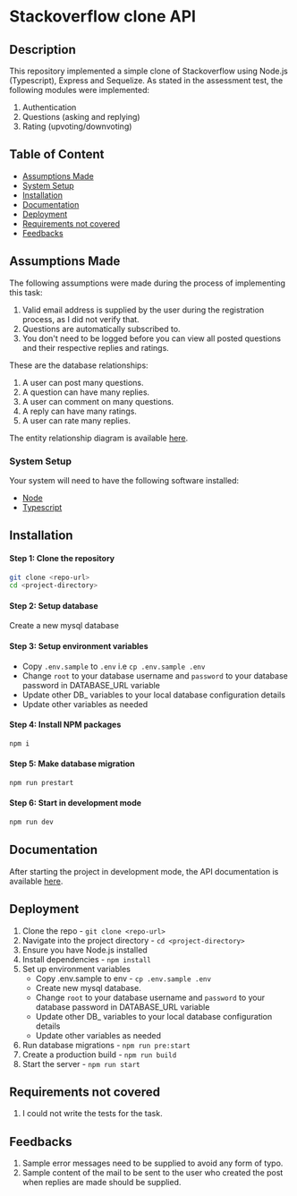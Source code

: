 # Stackoverflow clone API

## Description

This repository implemented a simple clone of Stackoverflow using Node.js (Typescript), Express and Sequelize.
As stated in the assessment test, the following modules were implemented:

1. Authentication
2. Questions (asking and replying)
3. Rating (upvoting/downvoting)

## Table of Content

- [Assumptions Made](#assumptions-made)
- [System Setup](#system-setup)
- [Installation](#installation)
- [Documentation](#documentation)
- [Deployment](#deployment)
- [Requirements not covered](#requirements-not-covered)
- [Feedbacks](#feedbacks)

## Assumptions Made

The following assumptions were made during the process of implementing this task:

1. Valid email address is supplied by the user during the registration process, as I did not verify that.
2. Questions are automatically subscribed to.
3. You don't need to be logged before you can view all posted questions and their respective replies and ratings.

These are the database relationships:

1. A user can post many questions.
2. A question can have many replies.
3. A user can comment on many questions.
4. A reply can have many ratings.
5. A user can rate many replies.

The entity relationship diagram is available [here](https://dbdiagram.io/d/608b8657b29a09603d12c9c5).

### System Setup

Your system will need to have the following software installed:

- [Node](https://nodejs.org/en/download/)
- [Typescript](https://www.typescriptlang.org/download/)

## Installation

#### Step 1: Clone the repository

```bash
git clone <repo-url>
cd <project-directory>
```

#### Step 2: Setup database

Create a new mysql database

#### Step 3: Setup environment variables

- Copy `.env.sample` to `.env` i.e `cp .env.sample .env`
- Change `root` to your database username and `password` to your database password in DATABASE_URL variable
- Update other DB\_ variables to your local database configuration details
- Update other variables as needed

#### Step 4: Install NPM packages

```bash
npm i
```

#### Step 5: Make database migration

```bash
npm run prestart
```

#### Step 6: Start in development mode

```bash
npm run dev
```

## Documentation

After starting the project in development mode, the API documentation is available [here](https://localhost:4000/api/docs/).

## Deployment

1. Clone the repo - `git clone <repo-url>`
2. Navigate into the project directory - `cd <project-directory>`
3. Ensure you have Node.js installed
4. Install dependencies - `npm install`
5. Set up environment variables
   - Copy .env.sample to env - `cp .env.sample .env`
   - Create new mysql database.
   - Change `root` to your database username and `password` to your database password in DATABASE_URL variable
   - Update other DB\_ variables to your local database configuration details
   - Update other variables as needed
6. Run database migrations - `npm run pre:start`
7. Create a production build - `npm run build`
8. Start the server - `npm run start`

## Requirements not covered

1. I could not write the tests for the task.

## Feedbacks

1. Sample error messages need to be supplied to avoid any form of typo.
2. Sample content of the mail to be sent to the user who created the post when replies are made should be supplied.
